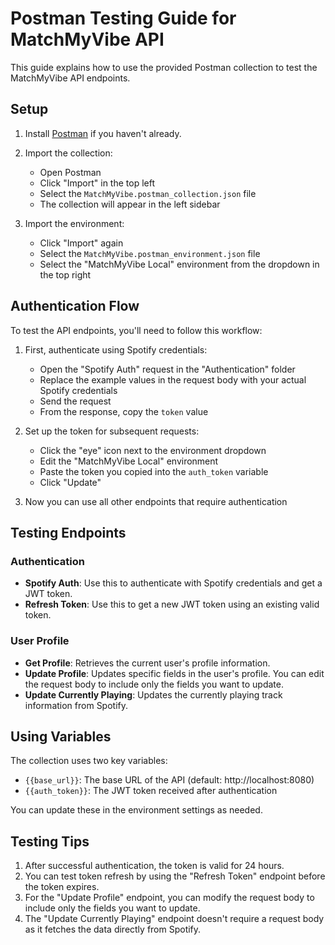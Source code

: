 # Postman Testing Guide for MatchMyVibe API

This guide explains how to use the provided Postman collection to test the MatchMyVibe API endpoints.

## Setup

1. Install [Postman](https://www.postman.com/downloads/) if you haven't already.
2. Import the collection:
   - Open Postman
   - Click "Import" in the top left
   - Select the `MatchMyVibe.postman_collection.json` file
   - The collection will appear in the left sidebar

3. Import the environment:
   - Click "Import" again
   - Select the `MatchMyVibe.postman_environment.json` file
   - Select the "MatchMyVibe Local" environment from the dropdown in the top right

## Authentication Flow

To test the API endpoints, you'll need to follow this workflow:

1. First, authenticate using Spotify credentials:
   - Open the "Spotify Auth" request in the "Authentication" folder
   - Replace the example values in the request body with your actual Spotify credentials
   - Send the request
   - From the response, copy the `token` value

2. Set up the token for subsequent requests:
   - Click the "eye" icon next to the environment dropdown
   - Edit the "MatchMyVibe Local" environment
   - Paste the token you copied into the `auth_token` variable
   - Click "Update"

3. Now you can use all other endpoints that require authentication

## Testing Endpoints

### Authentication

- **Spotify Auth**: Use this to authenticate with Spotify credentials and get a JWT token.
- **Refresh Token**: Use this to get a new JWT token using an existing valid token.

### User Profile

- **Get Profile**: Retrieves the current user's profile information.
- **Update Profile**: Updates specific fields in the user's profile. You can edit the request body to include only the fields you want to update.
- **Update Currently Playing**: Updates the currently playing track information from Spotify.

## Using Variables

The collection uses two key variables:

- `{{base_url}}`: The base URL of the API (default: http://localhost:8080)
- `{{auth_token}}`: The JWT token received after authentication

You can update these in the environment settings as needed.

## Testing Tips

1. After successful authentication, the token is valid for 24 hours.
2. You can test token refresh by using the "Refresh Token" endpoint before the token expires.
3. For the "Update Profile" endpoint, you can modify the request body to include only the fields you want to update.
4. The "Update Currently Playing" endpoint doesn't require a request body as it fetches the data directly from Spotify. 
